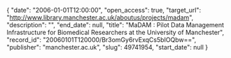 {
  "date": "2006-01-01T12:00:00", 
  "open_access": true, 
  "target_url": "http://www.library.manchester.ac.uk/aboutus/projects/madam", 
  "description": "", 
  "end_date": null, 
  "title": "MaDAM : Pilot Data Management Infrastructure for Biomedical Researchers at the University of Manchester", 
  "record_id": "20060101T120000/Br3omGy6rvExqCs5bIOQbw==", 
  "publisher": "manchester.ac.uk", 
  "slug": 49741954, 
  "start_date": null
}

